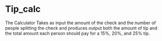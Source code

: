 # Tip_calc
The Calculator Takes as input the amount of the check and the number of people splitting the check and produces output both the amount of tip and the total amount each person should pay
for a 15%, 20%, and 25% tip.
